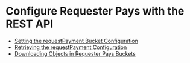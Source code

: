 # Configure Requester Pays with the REST API<a name="configure-requester-pays-rest"></a>


+ [Setting the requestPayment Bucket Configuration](RequesterPaysBucketConfiguration.md)
+ [Retrieving the requestPayment Configuration](BucketPayerValues.md)
+ [Downloading Objects in Requester Pays Buckets](ObjectsinRequesterPaysBuckets.md)